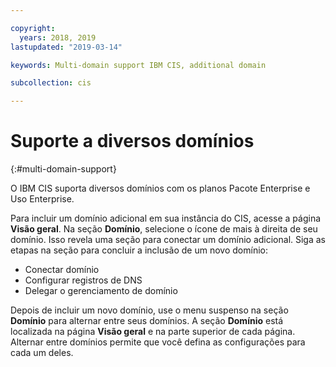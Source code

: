 ```yaml
---

copyright:
  years: 2018, 2019
lastupdated: "2019-03-14"

keywords: Multi-domain support IBM CIS, additional domain

subcollection: cis

---
```



# Suporte a diversos domínios
{:#multi-domain-support}

O IBM CIS suporta diversos domínios com os planos Pacote Enterprise e Uso Enterprise. 

Para incluir um domínio adicional em sua instância do CIS, acesse a página **Visão geral**. Na seção **Domínio**, selecione o ícone de mais à direita de seu domínio. Isso revela uma seção para conectar um domínio adicional. Siga as etapas na seção para concluir a inclusão de um novo domínio: 

  * Conectar domínio
  * Configurar registros de DNS
  * Delegar o gerenciamento de domínio
  
Depois de incluir um novo domínio, use o menu suspenso na seção **Domínio** para alternar entre seus domínios. A seção **Domínio** está localizada na página **Visão geral** e na parte superior de cada página. Alternar entre domínios permite que você defina as configurações para cada um deles.
